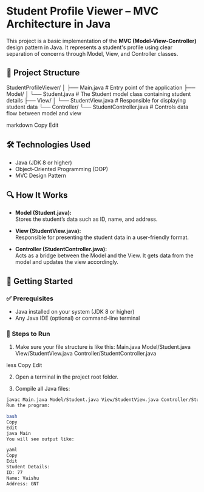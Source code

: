 # Student Profile Viewer – MVC Architecture in Java

This project is a basic implementation of the **MVC (Model-View-Controller)** design pattern in Java. It represents a student's profile using clear separation of concerns through Model, View, and Controller classes.

## 📁 Project Structure

StudentProfileViewer/
│
├── Main.java # Entry point of the application
├── Model/
│ └── Student.java # The Student model class containing student details
├── View/
│ └── StudentView.java # Responsible for displaying student data
└── Controller/
└── StudentController.java # Controls data flow between model and view

markdown
Copy
Edit

## 🛠️ Technologies Used

- Java (JDK 8 or higher)
- Object-Oriented Programming (OOP)
- MVC Design Pattern

## 🔍 How It Works

- **Model (Student.java):**  
  Stores the student’s data such as ID, name, and address.

- **View (StudentView.java):**  
  Responsible for presenting the student data in a user-friendly format.

- **Controller (StudentController.java):**  
  Acts as a bridge between the Model and the View. It gets data from the model and updates the view accordingly.

## 🚀 Getting Started

### ✅ Prerequisites

- Java installed on your system (JDK 8 or higher)
- Any Java IDE (optional) or command-line terminal

### 🧾 Steps to Run

1. Make sure your file structure is like this:
Main.java
Model/Student.java
View/StudentView.java
Controller/StudentController.java

less
Copy
Edit

2. Open a terminal in the project root folder.

3. Compile all Java files:
```bash
javac Main.java Model/Student.java View/StudentView.java Controller/StudentController.java
Run the program:

bash
Copy
Edit
java Main
You will see output like:

yaml
Copy
Edit
Student Details:
ID: 77
Name: Vaishu
Address: GNT
